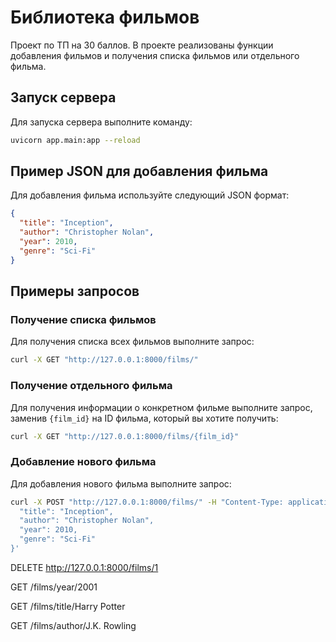 # Библиотека фильмов

Проект по ТП на 30 баллов. В проекте реализованы функции добавления фильмов и получения списка фильмов или отдельного фильма.

## Запуск сервера

Для запуска сервера выполните команду:

```sh
uvicorn app.main:app --reload
```

## Пример JSON для добавления фильма

Для добавления фильма используйте следующий JSON формат:

```json
{
  "title": "Inception",
  "author": "Christopher Nolan",
  "year": 2010,
  "genre": "Sci-Fi"
}
```

## Примеры запросов

### Получение списка фильмов

Для получения списка всех фильмов выполните запрос:

```sh
curl -X GET "http://127.0.0.1:8000/films/"
```

### Получение отдельного фильма

Для получения информации о конкретном фильме выполните запрос, заменив `{film_id}` на ID фильма, который вы хотите получить:

```sh
curl -X GET "http://127.0.0.1:8000/films/{film_id}"
```

### Добавление нового фильма

Для добавления нового фильма выполните запрос:

```sh
curl -X POST "http://127.0.0.1:8000/films/" -H "Content-Type: application/json" -d '{
  "title": "Inception",
  "author": "Christopher Nolan",
  "year": 2010,
  "genre": "Sci-Fi"
}'
```


DELETE http://127.0.0.1:8000/films/1

GET /films/year/2001

GET /films/title/Harry Potter

GET /films/author/J.K. Rowling